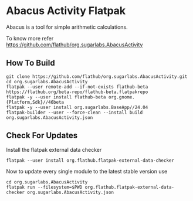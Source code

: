 # Abacus Activity Flatpak

Abacus is a tool for simple arithmetic calculations.

To know more refer https://github.com/flathub/org.sugarlabs.AbacusActivity

## How To Build

```
git clone https://github.com/flathub/org.sugarlabs.AbacusActivity.git
cd org.sugarlabs.AbacusActivity
flatpak --user remote-add --if-not-exists flathub-beta https://flathub.org/beta-repo/flathub-beta.flatpakrepo
flatpak -y --user install flathub-beta org.gnome.{Platform,Sdk}//46beta
flatpak -y --user install org.sugarlabs.BaseApp//24.04
flatpak-builder --user --force-clean --install build org.sugarlabs.AbacusActivity.json
```

## Check For Updates

Install the flatpak external data checker
```
flatpak --user install org.flathub.flatpak-external-data-checker
```

Now to update every single module to the latest stable version use
```
cd org.sugarlabs.AbacusActivity
flatpak run --filesystem=$PWD org.flathub.flatpak-external-data-checker org.sugarlabs.AbacusActivity.json
```